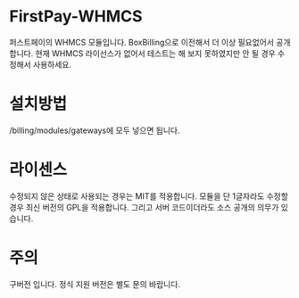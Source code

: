 # FirstPay-WHMCS
퍼스트페이의 WHMCS 모듈입니다. BoxBilling으로 이전해서 더 이상 필요없어서 공개합니다.
현재 WHMCS 라이선스가 없어서 테스트는 해 보지 못하였지만 안 될 경우 수정해서 사용하세요.

# 설치방법
/billing/modules/gateways에 모두 넣으면 됩니다.

# 라이센스
수정되지 않은 상태로 사용되는 경우는 MIT를 적용합니다.
모듈을 단 1글자라도 수정할 경우 최신 버전의 GPL을 적용합니다. 그리고 서버 코드이더라도 소스 공개의 의무가 있습니다.

# 주의
구버전 입니다. 정식 지원 버전은 별도 문의 바랍니다.
